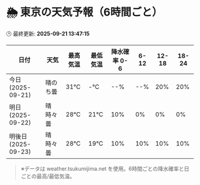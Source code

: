 # 🌦️ 東京の天気予報（6時間ごと）

🕒 最終更新: **2025-09-21 13:47:15**

| 日付 | 天気 | 最高気温 | 最低気温 | 降水確率 0-6 | 6-12 | 12-18 | 18-24 |
|------|------|----------|----------|------------|------|------|------|
| 今日 (2025-09-21) | 晴のち曇 | 31℃ | -℃ | --% | --% | 20% | 20% |
| 明日 (2025-09-22) | 晴時々曇 | 28℃ | 21℃ | 10% | 0% | 0% | 0% |
| 明後日 (2025-09-23) | 晴時々曇 | 28℃ | 19℃ | 10% | 10% | 10% | 10% |

> ※データは weather.tsukumijima.net を使用。6時間ごとの降水確率と日ごとの最高/最低気温。